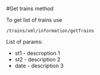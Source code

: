 
#Get trains method

To get list of trains use
```
/trains/xml/information/getTrains
```

List of params:
 * st1 - descroption 1
 * st2 - description 2
 * date - description 3